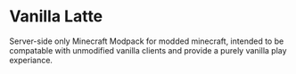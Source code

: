 # Vanilla Latte

Server-side only Minecraft Modpack for modded minecraft, intended to be compatable with unmodified vanilla clients and provide a purely vanilla play experiance.
